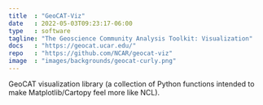 ```yaml
---
title  : "GeoCAT-Viz"
date   : 2022-05-03T09:23:17-06:00
type   : software
tagline: "The Geoscience Community Analysis Toolkit: Visualization"
docs   : "https://geocat.ucar.edu/"
repo   : "https://github.com/NCAR/geocat-viz"
image  : "images/backgrounds/geocat-curly.png"
---
```


GeoCAT visualization library (a collection of Python functions intended to make Matplotlib/Cartopy feel more like NCL).